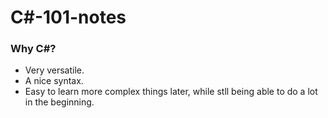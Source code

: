 # C#-101-notes
### Why C#?
- Very versatile.
- A nice syntax.
- Easy to learn more complex things later, while stll being able to do a lot in the beginning.
